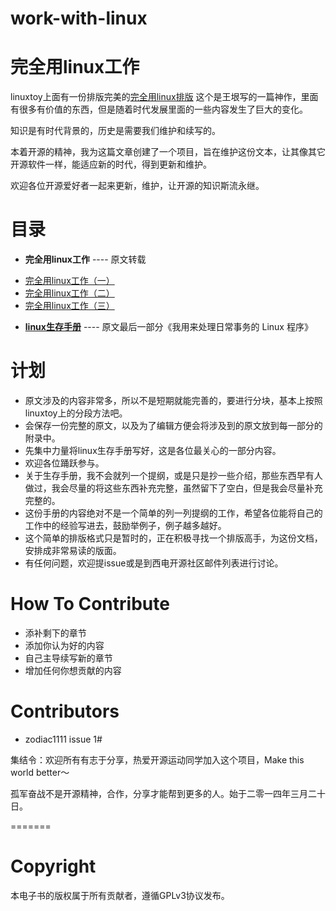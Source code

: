 work-with-linux
===============

# 完全用linux工作

linuxtoy上面有一份排版完美的[完全用linux排版](http://i.linuxtoy.org/docs/guide/ch06.html)
这个是王垠写的一篇神作，里面有很多有价值的东西，但是随着时代发展里面的一些内容发生了巨大的变化。

知识是有时代背景的，历史是需要我们维护和续写的。

本着开源的精神，我为这篇文章创建了一个项目，旨在维护这份文本，让其像其它开源软件一样，能适应新的时代，得到更新和维护。

欢迎各位开源爱好者一起来更新，维护，让开源的知识斯流永继。

# 目录
* **完全用linux工作**  ---- 原文转载
 - [完全用linux工作（一）](ebook/work_with_linux_1.md)
 - [完全用linux工作（二）](ebook/work_with_linux_2.md)
 - [完全用linux工作（三）](ebook/work_with_linux_3.md)
* [**linux生存手册**](ebook/linux_man.md)   ---- 原文最后一部分《我用来处理日常事务的 Linux 程序》

# 计划

- 原文涉及的内容非常多，所以不是短期就能完善的，要进行分块，基本上按照linuxtoy上的分段方法吧。
- 会保存一份完整的原文，以及为了编辑方便会将涉及到的原文放到每一部分的附录中。
- 先集中力量将linux生存手册写好，这是各位最关心的一部分内容。
- 欢迎各位踊跃参与。
- 关于生存手册，我不会就列一个提纲，或是只是抄一些介绍，那些东西早有人做过，我会尽量的将这些东西补充完整，虽然留下了空白，但是我会尽量补充完整的。
- 这份手册的内容绝对不是一个简单的列一列提纲的工作，希望各位能将自己的工作中的经验写进去，鼓励举例子，例子越多越好。
- 这个简单的排版格式只是暂时的，正在积极寻找一个排版高手，为这份文档，安排成非常易读的版面。
- 有任何问题，欢迎提issue或是到西电开源社区邮件列表进行讨论。

# How To Contribute

 * 添补剩下的章节
 * 添加你认为好的内容
 * 自己主导续写新的章节
 * 增加任何你想贡献的内容

# Contributors

- zodiac1111  issue 1#

集结令：欢迎所有有志于分享，热爱开源运动同学加入这个项目，Make this world better～

孤军奋战不是开源精神，合作，分享才能帮到更多的人。始于二零一四年三月二十日。

=======
# Copyright
本电子书的版权属于所有贡献者，遵循GPLv3协议发布。

